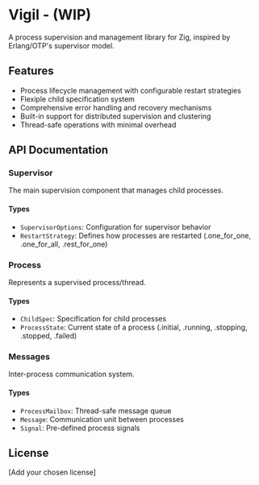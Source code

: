 # Vigil - (WIP)

A process supervision and management library for Zig, inspired by Erlang/OTP's supervisor model.

## Features

- Process lifecycle management with configurable restart strategies
- Flexiple child specification system
- Comprehensive error handling and recovery mechanisms
- Built-in support for distributed supervision and clustering
- Thread-safe operations with minimal overhead

## API Documentation

### Supervisor

The main supervision component that manages child processes.

#### Types

- `SupervisorOptions`: Configuration for supervisor behavior
- `RestartStrategy`: Defines how processes are restarted (.one_for_one, .one_for_all, .rest_for_one)

### Process

Represents a supervised process/thread.

#### Types

- `ChildSpec`: Specification for child processes
- `ProcessState`: Current state of a process (.initial, .running, .stopping, .stopped, .failed)

### Messages

Inter-process communication system.

#### Types

- `ProcessMailbox`: Thread-safe message queue
- `Message`: Communication unit between processes
- `Signal`: Pre-defined process signals

## License

[Add your chosen license]

